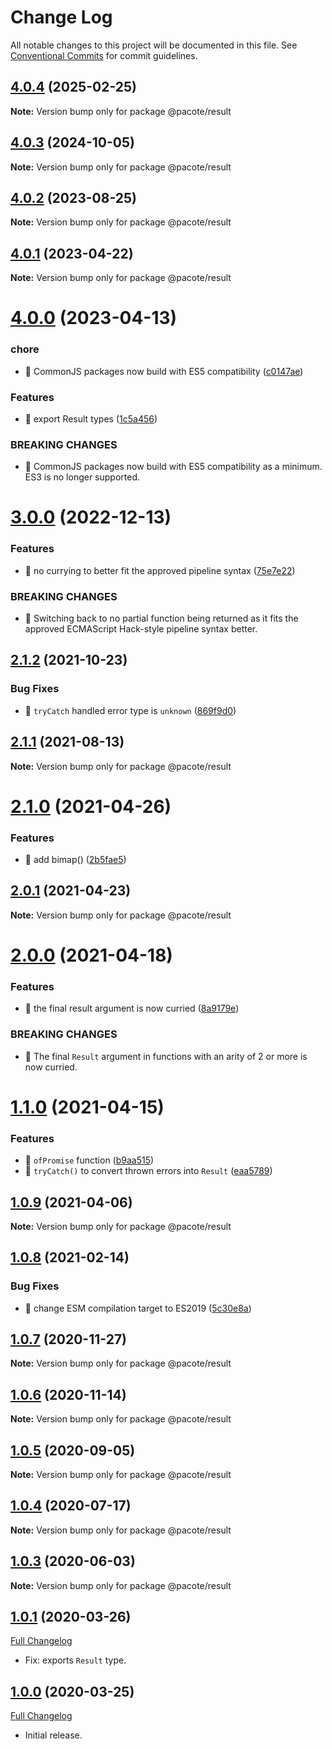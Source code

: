 # Change Log

All notable changes to this project will be documented in this file.
See [Conventional Commits](https://conventionalcommits.org) for commit guidelines.

## [4.0.4](https://github.com/PacoteJS/pacote/compare/@pacote/result@4.0.3...@pacote/result@4.0.4) (2025-02-25)

**Note:** Version bump only for package @pacote/result

## [4.0.3](https://github.com/PacoteJS/pacote/compare/@pacote/result@4.0.2...@pacote/result@4.0.3) (2024-10-05)

**Note:** Version bump only for package @pacote/result

## [4.0.2](https://github.com/PacoteJS/pacote/compare/@pacote/result@4.0.1...@pacote/result@4.0.2) (2023-08-25)

**Note:** Version bump only for package @pacote/result

## [4.0.1](https://github.com/PacoteJS/pacote/compare/@pacote/result@4.0.0...@pacote/result@4.0.1) (2023-04-22)

**Note:** Version bump only for package @pacote/result

# [4.0.0](https://github.com/PacoteJS/pacote/compare/@pacote/result@3.0.0...@pacote/result@4.0.0) (2023-04-13)

### chore

- 🤖 CommonJS packages now build with ES5 compatibility ([c0147ae](https://github.com/PacoteJS/pacote/commit/c0147aeffb81322ea59174a3961b10cfb3bf81e5))

### Features

- 🎸 export Result types ([1c5a456](https://github.com/PacoteJS/pacote/commit/1c5a456895c56e8462bc589f1b56b5b9d393b3ae))

### BREAKING CHANGES

- 🧨 CommonJS packages now build with ES5 compatibility as a minimum. ES3 is
  no longer supported.

# [3.0.0](https://github.com/PacoteJS/pacote/compare/@pacote/result@2.1.2...@pacote/result@3.0.0) (2022-12-13)

### Features

- 🎸 no currying to better fit the approved pipeline syntax ([75e7e22](https://github.com/PacoteJS/pacote/commit/75e7e228d418b4f39ac6cdad3ce55f6f42899832))

### BREAKING CHANGES

- 🧨 Switching back to no partial function being returned as it fits the
  approved ECMAScript Hack-style pipeline syntax better.

## [2.1.2](https://github.com/PacoteJS/pacote/compare/@pacote/result@2.1.1...@pacote/result@2.1.2) (2021-10-23)

### Bug Fixes

- 🐛 `tryCatch` handled error type is `unknown` ([869f9d0](https://github.com/PacoteJS/pacote/commit/869f9d024770b208e0f1ca0d82a16964f7f95d90))

## [2.1.1](https://github.com/PacoteJS/pacote/compare/@pacote/result@2.1.0...@pacote/result@2.1.1) (2021-08-13)

**Note:** Version bump only for package @pacote/result

# [2.1.0](https://github.com/PacoteJS/pacote/compare/@pacote/result@2.0.1...@pacote/result@2.1.0) (2021-04-26)

### Features

- 🎸 add bimap() ([2b5fae5](https://github.com/PacoteJS/pacote/commit/2b5fae5fe3e23279f284e80c890d47546a955f3f))

## [2.0.1](https://github.com/PacoteJS/pacote/compare/@pacote/result@2.0.0...@pacote/result@2.0.1) (2021-04-23)

**Note:** Version bump only for package @pacote/result

# [2.0.0](https://github.com/PacoteJS/pacote/compare/@pacote/result@1.1.0...@pacote/result@2.0.0) (2021-04-18)

### Features

- 🎸 the final result argument is now curried ([8a9179e](https://github.com/PacoteJS/pacote/commit/8a9179e21976164801b4da0b39aefb38251bc61e))

### BREAKING CHANGES

- 🧨 The final `Result` argument in functions with an arity of 2 or more is
  now curried.

# [1.1.0](https://github.com/PacoteJS/pacote/compare/@pacote/result@1.0.9...@pacote/result@1.1.0) (2021-04-15)

### Features

- 🎸 `ofPromise` function ([b9aa515](https://github.com/PacoteJS/pacote/commit/b9aa515b9207207f8f7f7f2c0d099819689796ba))
- 🎸 `tryCatch()` to convert thrown errors into `Result` ([eaa5789](https://github.com/PacoteJS/pacote/commit/eaa5789becbac94762845a1da40919b479595823))

## [1.0.9](https://github.com/PacoteJS/pacote/compare/@pacote/result@1.0.8...@pacote/result@1.0.9) (2021-04-06)

**Note:** Version bump only for package @pacote/result

## [1.0.8](https://github.com/PacoteJS/pacote/compare/@pacote/result@1.0.7...@pacote/result@1.0.8) (2021-02-14)

### Bug Fixes

- 🐛 change ESM compilation target to ES2019 ([5c30e8a](https://github.com/PacoteJS/pacote/commit/5c30e8a5da41e1c5c394cbb21f64d2a5256817ea))

## [1.0.7](https://github.com/PacoteJS/pacote/compare/@pacote/result@1.0.6...@pacote/result@1.0.7) (2020-11-27)

**Note:** Version bump only for package @pacote/result

## [1.0.6](https://github.com/PacoteJS/pacote/compare/@pacote/result@1.0.5...@pacote/result@1.0.6) (2020-11-14)

**Note:** Version bump only for package @pacote/result

## [1.0.5](https://github.com/PacoteJS/pacote/compare/@pacote/result@1.0.4...@pacote/result@1.0.5) (2020-09-05)

**Note:** Version bump only for package @pacote/result

## [1.0.4](https://github.com/PacoteJS/pacote/compare/@pacote/result@1.0.3...@pacote/result@1.0.4) (2020-07-17)

**Note:** Version bump only for package @pacote/result

## [1.0.3](https://github.com/PacoteJS/pacote/compare/@pacote/result@1.0.2...@pacote/result@1.0.3) (2020-06-03)

**Note:** Version bump only for package @pacote/result

## [1.0.1](https://github.com/PacoteJS/pacote/tree/@pacote/result/1.0.1) (2020-03-26)

[Full Changelog](https://github.com/PacoteJS/pacote/compare/@pacote/result@1.0.0...@pacote/result@1.0.1)

- Fix: exports `Result` type.

## [1.0.0](https://github.com/PacoteJS/pacote/tree/@pacote/result/1.0.0) (2020-03-25)

[Full Changelog](https://github.com/PacoteJS/pacote/compare/@pacote/result@0.0.0...@pacote/result@1.0.0)

- Initial release.
